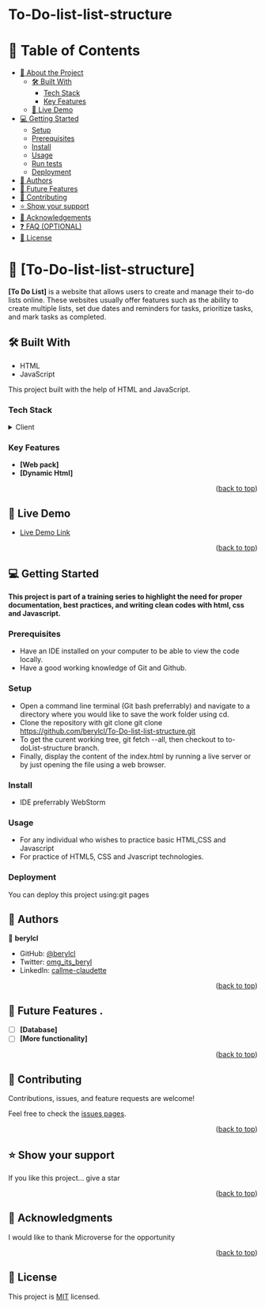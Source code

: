 # To-Do-list-list-structure

# 📗 Table of Contents

- [📖 About the Project](#about-project)
  - [🛠 Built With](#built-with)
    - [Tech Stack](#tech-stack)
    - [Key Features](#key-features)
  - [🚀 Live Demo](#live-demo)
- [💻 Getting Started](#getting-started)
  - [Setup](#setup)
  - [Prerequisites](#prerequisites)
  - [Install](#install)
  - [Usage](#usage)
  - [Run tests](#run-tests)
  - [Deployment](#deployment)
- [👥 Authors](#authors)
- [🔭 Future Features](#future-features)
- [🤝 Contributing](#contributing)
- [⭐️ Show your support](#support)
- [🙏 Acknowledgements](#acknowledgements)
- [❓ FAQ (OPTIONAL)](#faq)
- [📝 License](#license)

<!-- PROJECT DESCRIPTION -->

# 📖 [To-Do-list-list-structure] <a name="about-project"></a>

 **[To Do List]** is a website that allows users to create and manage their to-do lists online. These websites usually offer features such as the ability to create multiple lists, set due dates and reminders for tasks, prioritize tasks, and mark tasks as completed.



## 🛠 Built With <a name="built-with"></a>
- HTML
- JavaScript

This project built with the help of HTML and JavaScript.
### Tech Stack <a name="tech-stack"></a>

<details>
  <summary>Client</summary>
  <ul>
    <li><a href="https://reactjs.org/">React.js</a></li>
  </ul>
</details>


### Key Features <a name="key-features"></a>

- **[Web pack]**
- **[Dynamic Html]**
<p align="right">(<a href="#readme-top">back to top</a>)</p>

<!-- LIVE DEMO -->

## 🚀 Live Demo <a name="live-demo"></a>


- [Live Demo Link]()

<p align="right">(<a href="#readme-top">back to top</a>)</p>


## 💻 Getting Started <a name="getting-started"></a>
**This project is part of a training series to highlight the need for proper documentation, best practices, and writing clean codes with html, css and Javascript.**
### Prerequisites
- Have an IDE installed on your computer to be able to view the code locally.
- Have a good working knowledge of Git and Github.

### Setup
- Open a command line terminal (Git bash preferrably) and navigate to a directory where you would like to save the work folder using cd.
- Clone the repository with git clone git clone https://github.com/berylcl/To-Do-list-list-structure.git
- To get the curent working tree, git fetch --all, then checkout to to-doList-structure branch.
- Finally, display the content of the index.html by running a live server or by just opening the file using a web browser.

### Install
- IDE preferrably WebStorm

### Usage
- For any individual who wishes to practice basic HTML,CSS and Javascript
- For practice of HTML5, CSS and Jvascript technologies.
### Deployment

You can deploy this project using:git pages

## 👥 Authors <a name="authors"></a>
👤 **berylcl**
- GitHub: [@berylcl](https://github.com/berylcl)
- Twitter: [omg_its_beryl](https://twitter.com/omg_its_beryl)
- LinkedIn: [callme-claudette](https://www.linkedin.com/in/callme-claudette-83a796230/)

<p align="right">(<a href="#readme-top">back to top</a>)</p>

<!-- FUTURE FEATURES -->

## 🔭 Future Features <a name="future-features"></a>.

- [ ] **[Database]**
- [ ] **[More functionality]**

<p align="right">(<a href="#readme-top">back to top</a>)</p>

<!-- CONTRIBUTING -->

## 🤝 Contributing <a name="contributing"></a>

Contributions, issues, and feature requests are welcome!

Feel free to check the [issues pages](https://github.com/berylcl/Awesome-books/issues).

<p align="right">(<a href="#readme-top">back to top</a>)</p>

<!-- SUPPORT -->

## ⭐️ Show your support <a name="support"></a>

If you like this project... give a star

<p align="right">(<a href="#readme-top">back to top</a>)</p>

<!-- ACKNOWLEDGEMENTS -->

## 🙏 Acknowledgments <a name="acknowledgements"></a>

I would like to thank Microverse for the opportunity

<p align="right">(<a href="#readme-top">back to top</a>)</p>

<!-- LICENSE -->

## 📝 License <a name="license"></a>

This project is [MIT](https://github.com/berylcl/Awesome-books-with-ES6/blob/main/LICENSE) licensed.

